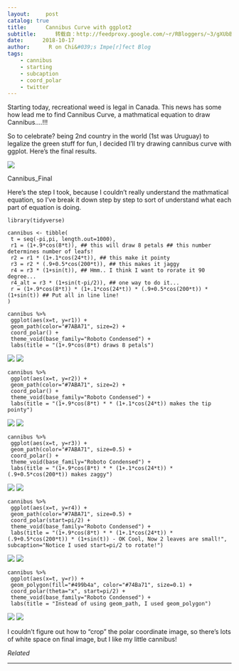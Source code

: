 ```yaml
---
layout:     post
catalog: true
title:      Cannibus Curve with ggplot2
subtitle:      转载自：http://feedproxy.google.com/~r/RBloggers/~3/gXUbBNDB-nA/
date:      2018-10-17
author:      R on Chi&#039;s Impe[r]fect Blog
tags:
    - cannibus
    - starting
    - subcaption
    - coord_polar
    - twitter
---
```






Starting today, recreational weed is legal in Canada. This news has some how lead me to find Cannibus Curve, a mathmatical equation to draw Cannibus….!!!

So to celebrate? being 2nd country in the world (1st was Uruguay) to legalize the green stuff for fun, I decided I’ll try drawing cannibus curve with ggplot. Here’s the final results.

![](https://i0.wp.com/chichacha.netlify.com/post/2018-10-17-cannibus-curve-with-ggplot2_files/cannibus.png?w=450&ssl=1)


Cannibus_Final

Here’s the step I took, because I couldn’t really understand the mathmatical equation, so I’ve break it down step by step to sort of understand what each part of equation is doing.

```
library(tidyverse)

cannibus <- tibble(
 t = seq(-pi,pi, length.out=1000),
 r1 = (1+.9*cos(8*t)), ## this will draw 8 petals ## this number determines number of leafs!
 r2 = r1 * (1+.1*cos(24*t)), ## this make it pointy
 r3 = r2 * (.9+0.5*cos(200*t)), ## this makes it jaggy
 r4 = r3 * (1+sin(t)), ## Hmm.. I think I want to rorate it 90 degree... 
 r4_alt = r3 * (1+sin(t-pi/2)), ## one way to do it...
 r = (1+.9*cos(8*t)) * (1+.1*cos(24*t)) * (.9+0.5*cos(200*t)) * (1+sin(t)) ## Put all in line line!
) 

cannibus %>% 
 ggplot(aes(x=t, y=r1)) + 
 geom_path(color="#7ABA71", size=2) +
 coord_polar() +
 theme_void(base_family="Roboto Condensed") +
 labs(title = "(1+.9*cos(8*t) draws 8 petals")
```

![](https://i0.wp.com/chichacha.netlify.com/post/2018-10-17-cannibus-curve-with-ggplot2_files/figure-html/demystify_cannibus-1.png?w=450&ssl=1)
![](https://i0.wp.com/chichacha.netlify.com/post/2018-10-17-cannibus-curve-with-ggplot2_files/figure-html/demystify_cannibus-1.png?w=450&ssl=1)


```
cannibus %>% 
 ggplot(aes(x=t, y=r2)) + 
 geom_path(color="#7ABA71", size=2) +
 coord_polar() +
 theme_void(base_family="Roboto Condensed") +
 labs(title = "(1+.9*cos(8*t) * * (1+.1*cos(24*t)) makes the tip pointy")
```

![](https://i1.wp.com/chichacha.netlify.com/post/2018-10-17-cannibus-curve-with-ggplot2_files/figure-html/demystify_cannibus-2.png?w=450&ssl=1)
![](https://i1.wp.com/chichacha.netlify.com/post/2018-10-17-cannibus-curve-with-ggplot2_files/figure-html/demystify_cannibus-2.png?w=450&ssl=1)


```
cannibus %>% 
 ggplot(aes(x=t, y=r3)) + 
 geom_path(color="#7ABA71", size=0.5) +
 coord_polar() +
 theme_void(base_family="Roboto Condensed") +
 labs(title = "(1+.9*cos(8*t) * * (1+.1*cos(24*t)) * (.9+0.5*cos(200*t)) makes zaggy")
```

![](https://i0.wp.com/chichacha.netlify.com/post/2018-10-17-cannibus-curve-with-ggplot2_files/figure-html/demystify_cannibus-3.png?w=450&ssl=1)
![](https://i0.wp.com/chichacha.netlify.com/post/2018-10-17-cannibus-curve-with-ggplot2_files/figure-html/demystify_cannibus-3.png?w=450&ssl=1)


```
cannibus %>% 
 ggplot(aes(x=t, y=r4)) + 
 geom_path(color="#7ABA71", size=0.5) +
 coord_polar(start=pi/2) +
 theme_void(base_family="Roboto Condensed") +
 labs(title = "(1+.9*cos(8*t) * * (1+.1*cos(24*t)) * (.9+0.5*cos(200*t)) * (1+sin(t)) - OK Cool, Now 2 leaves are small!", subcaption="Notice I used start=pi/2 to rotate!")
```

![](https://i1.wp.com/chichacha.netlify.com/post/2018-10-17-cannibus-curve-with-ggplot2_files/figure-html/demystify_cannibus-4.png?w=450&ssl=1)
![](https://i1.wp.com/chichacha.netlify.com/post/2018-10-17-cannibus-curve-with-ggplot2_files/figure-html/demystify_cannibus-4.png?w=450&ssl=1)


```
cannibus %>% 
 ggplot(aes(x=t, y=r)) + 
 geom_polygon(fill="#499b4a", color="#74Ba71", size=0.1) +
 coord_polar(theta="x", start=pi/2) +
 theme_void(base_family="Roboto Condensed") +
 labs(title = "Instead of using geom_path, I used geom_polygon")
```

![](https://i2.wp.com/chichacha.netlify.com/post/2018-10-17-cannibus-curve-with-ggplot2_files/figure-html/demystify_cannibus-5.png?w=450&ssl=1)
![](https://i2.wp.com/chichacha.netlify.com/post/2018-10-17-cannibus-curve-with-ggplot2_files/figure-html/demystify_cannibus-5.png?w=450&ssl=1)


I couldn’t figure out how to “crop” the polar coordinate image, so there’s lots of white space on final image, but I like my little cannibus!


*Related*








---
